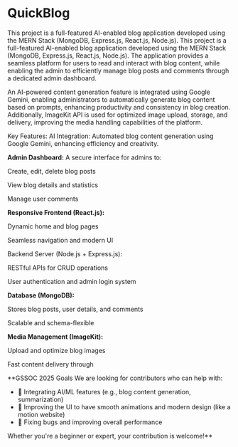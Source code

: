# QuickBlog
This project is a full-featured AI-enabled blog application developed using the MERN Stack (MongoDB, Express.js, React.js, Node.js). 
This project is a full-featured AI-enabled blog application developed using the MERN Stack (MongoDB, Express.js, React.js, Node.js). The application provides a seamless platform for users to read and interact with blog content, while enabling the admin to efficiently manage blog posts and comments through a dedicated admin dashboard.

An AI-powered content generation feature is integrated using Google Gemini, enabling administrators to automatically generate blog content based on prompts, enhancing productivity and consistency in blog creation. Additionally, ImageKit API is used for optimized image upload, storage, and delivery, improving the media handling capabilities of the platform.

Key Features:
AI Integration:
Automated blog content generation using Google Gemini, enhancing efficiency and creativity.

**Admin Dashboard:**
A secure interface for admins to:

Create, edit, delete blog posts

View blog details and statistics

Manage user comments

**Responsive Frontend (React.js):**

Dynamic home and blog pages

Seamless navigation and modern UI

Backend Server (Node.js + Express.js):

RESTful APIs for CRUD operations

User authentication and admin login system

**Database (MongoDB):**

Stores blog posts, user details, and comments

Scalable and schema-flexible

**Media Management (ImageKit):**

Upload and optimize blog images

Fast content delivery through 

**GSSOC 2025 Goals
We are looking for contributors who can help with:

- 🤖 Integrating AI/ML features (e.g., blog content generation, summarization)
- 🎨 Improving the UI to have smooth animations and modern design (like a motion website)
- 🐞 Fixing bugs and improving overall performance

Whether you're a beginner or expert, your contribution is welcome!**
